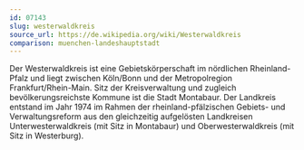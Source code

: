 ```yaml
---
id: 07143
slug: westerwaldkreis
source_url: https://de.wikipedia.org/wiki/Westerwaldkreis
comparison: muenchen-landeshauptstadt
---
```


Der Westerwaldkreis ist eine Gebietskörperschaft im nördlichen Rheinland-Pfalz und liegt zwischen Köln/Bonn und der Metropolregion Frankfurt/Rhein-Main. Sitz der Kreisverwaltung und zugleich bevölkerungsreichste Kommune ist die Stadt Montabaur. Der Landkreis entstand im Jahr 1974 im Rahmen der rheinland-pfälzischen Gebiets- und Verwaltungsreform aus den gleichzeitig aufgelösten Landkreisen Unterwesterwaldkreis (mit Sitz in Montabaur) und Oberwesterwaldkreis (mit Sitz in Westerburg).
